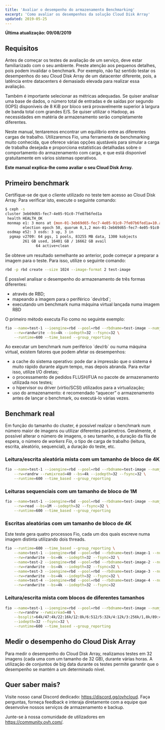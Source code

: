 ```yaml
---
title: 'Avaliar o desempenho do armazenamento Benchmarking'
excerpt: 'Como avaliar os desempenhos da solução Cloud Disk Array'
updated: 2019-05-25
---
```


**Última atualização: 09/08/2019**

## Requisitos
Antes de começar os testes de avaliação de um serviço, deve estar familiarizado com o seu ambiente. Preste atenção aos pequenos detalhes, pois podem invalidar o benchmark. Por exemplo, não faz sentido testar os desempenhos do seu Cloud Disk Array de um datacenter diferente, pois, a latência entre datacenters é demasiado elevada para realizar essa avaliação.

Também é importante selecionar as métricas adequadas. Se quiser analisar uma base de dados, o número total de entradas e de saídas por segundo (IOPS) disponíveis de 8 KiB por bloco será provavelmente superior à largura de banda total com grandes E/S. Se quiser utilizar o Hadoop, as necessidades em matéria de armazenamento serão completamente diferentes.

Neste manual, tentaremos encontrar um equilíbrio entre as diferentes cargas de trabalho. Utilizaremos Fio, uma ferramenta de benchmarking muito conhecida, que oferece várias opções ajustáveis para simular a carga de trabalha desejada e proporciona estatísticas detalhadas sobre o comportamento do armazenamento com carga, e que está disponível gratuitamente em vários sistemas operativos.

**Este manual explica-lhe como avaliar o seu Cloud Disk Array.**

## Primeiro benchmark
Certifique-se de que o cliente utilizado no teste tem acesso ao Cloud Disk Array. Para verificar isto, execute o seguinte comando:


```bash
$ ceph -s
cluster 3eb69d65-fec7-4e05-91c0-7fe07b6fed1a
 health HEALTH_OK
 monmap e1: 3 mons at {mon-01-3eb69d65-fec7-4e05-91c0-7fe07b6fed1a=10.a.b.x:6789/0,mon-02-3eb69d65-fec7-4e05-91c0-7fe07b6fed1a=10..a.b.y:6789/0,mon-03-3eb69d65-fec7-4e05-91c0-7fe07b6fed1a=10.a.b.z:6789/0}
        election epoch 50, quorum 0,1,2 mon-01-3eb69d65-fec7-4e05-91c0-7fe07b6fed1a,mon-02-3eb69d65-fec7-4e05-91c0-7fe07b6fed1a,mon-03-3eb69d65-fec7-4e05-91c0-7fe07b6fed1a
 osdmap e52: 3 osds: 3 up, 3 in
  pgmap v2709: 64 pgs, 1 pools, 83255 MB data, 1300 kobjects
        261 GB used, 16401 GB / 16662 GB avail
              64 active+clean
```

Se obteve um resultado semelhante ao anterior, pode começar a preparar a imagem para o teste. Para isso, utilize o seguinte comando:


```bash
rbd -p rbd create --size 1024 --image-format 2 test-image
```

É possível analisar o desempenho do armazenamento de três formas diferentes:

- através de RBD;
- mapeando a imagem para o periférico \`dev/rbd\`;
- executando um benchmark numa máquina virtual lançada numa imagem RBD

O primeiro método executa Fio como no seguinte exemplo:


```bash
fio --name=test-1 --ioengine=rbd --pool=rbd --rbdname=test-image --numjobs=1 \
    --rw=randwrite --bs=4k --iodepth=32 --fsync=32 \
    --runtime=600 --time_based --group_reporting
```

Ao executar um benchmark num periférico \`dev/rb\` ou numa máquina virtual, existem fatores que podem afetar os desempenhos:

- a cache do sistema operativo: pode dar a impressão que o sistema é muito rápido durante algum tempo, mas depois abranda. Para evitar isso, utilize I/O diretas;
- o processamento de pedidos FLUSH/FUA no pacote de armazenamento utilizada nos testes;
- o hipervisor ou driver (virtio/SCSI) utilizados para a virtualização;
- uso do armazenamento: é recomendado “aquecer” o armazenamento antes de lançar o benchmark, ou executá-lo várias vezes.


## Benchmark real
Em função do tamanho do cluster, é possível realizar o benchmark num número maior de imagens ou utilizar diferentes parâmetros. Geralmente, é possível alterar o número de imagens, o seu tamanho, a duração da fila de espera, o número de <i>workers Fio</i>, o tipo de carga de trabalho (leitura, escrita, aleatório, sequencial), a duração do teste, etc.


### Leitura/escrita aleatória mista com um tamanho de bloco de 4K

```bash
fio --name=test-1 --ioengine=rbd --pool=rbd --rbdname=test-image --numjobs=1 \
    --rw=randrw --rwmixread=40 --bs=4k --iodepth=32 --fsync=32 \
    --runtime=600 --time_based --group_reporting
```


### Leituras sequenciais com um tamanho de bloco de 1M

```bash
fio --name=test-1 --ioengine=rbd --pool=rbd --rbdname=test-image --numjobs=1 \
    --rw=read --bs=1M --iodepth=32 --fsync=32 \
    --runtime=600 --time_based --group_reporting
```


### Escritas aleatórias com um tamanho de bloco de 4K
Este teste gera quatro processos Fio, cada um dos quais escreve numa imagem distinta utilizando dois threads.


```bash
fio --runtime=600 --time_based --group_reporting \
    --name=test-1 --ioengine=rbd --pool=rbd --rbdname=test-image-1 --numjobs=2 \
    --rw=randwrite --bs=4k --iodepth=32 --fsync=32 \
    --name=test-2 --ioengine=rbd --pool=rbd --rbdname=test-image-2 --numjobs=2 \
    --rw=randwrite --bs=4k --iodepth=32 --fsync=32 \
    --name=test-3 --ioengine=rbd --pool=rbd --rbdname=test-image-3 --numjobs=2 \
    --rw=randwrite --bs=4k --iodepth=32 --fsync=32 \
    --name=test-4 --ioengine=rbd --pool=rbd --rbdname=test-image-4 --numjobs=2 \
    --rw=randwrite --bs=4k --iodepth=32 --fsync=32
```


### Leitura/escrita mista com blocos de diferentes tamanhos

```bash
fio --name=test-1 --ioengine=rbd --pool=rbd --rbdname=test-image --numjobs=1 \
    --rw=randrw --rwmixread=40 \
    --bssplit=64k/47:4k/22:16k/12:8k/6:512/5:32k/4:12k/3:256k/1,8k/89:4k/11 \
    --iodepth=32 --fsync=32 \
    --runtime=600 --time_based --group_reporting
```


## Medir o desempenho do Cloud Disk Array
Para medir o desempenho do Cloud Disk Array, realizamos testes em 32 imagens (cada uma com um tamanho de 32 GB), durante várias horas. A utilização de conjuntos de big data durante os testes permite garantir que o desempenho se mantém a um determinado nível.

## Quer saber mais?

Visite nosso canal Discord dedicado: <https://discord.gg/ovhcloud>. Faça perguntas, forneça feedback e interaja diretamente com a equipe que desenvolve nossos serviços de armazenamento e backup.

Junte-se à nossa comunidade de utilizadores em <https://community.ovh.com/>.
